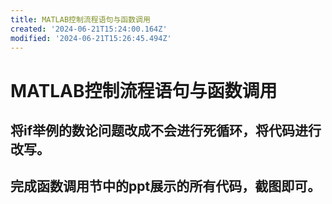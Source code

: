 ```yaml
---
title: MATLAB控制流程语句与函数调用
created: '2024-06-21T15:24:00.164Z'
modified: '2024-06-21T15:26:45.494Z'
---
```


# MATLAB控制流程语句与函数调用
## 将if举例的数论问题改成不会进行死循环，将代码进行改写。
## 完成函数调用节中的ppt展示的所有代码，截图即可。
